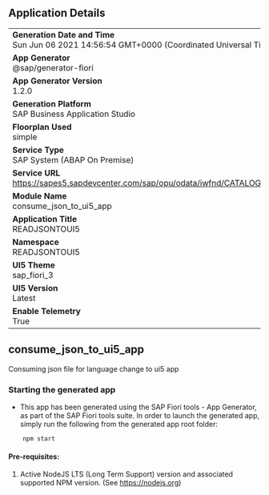 ## Application Details
|               |
| ------------- |
|**Generation Date and Time**<br>Sun Jun 06 2021 14:56:54 GMT+0000 (Coordinated Universal Time)|
|**App Generator**<br>@sap/generator-fiori|
|**App Generator Version**<br>1.2.0|
|**Generation Platform**<br>SAP Business Application Studio|
|**Floorplan Used**<br>simple|
|**Service Type**<br>SAP System (ABAP On Premise)|
|**Service URL**<br>https://sapes5.sapdevcenter.com/sap/opu/odata/iwfnd/CATALOGSERVICE
|**Module Name**<br>consume_json_to_ui5_app|
|**Application Title**<br>READJSONTOUI5|
|**Namespace**<br>READJSONTOUI5|
|**UI5 Theme**<br>sap_fiori_3|
|**UI5 Version**<br>Latest|
|**Enable Telemetry**<br>True|

## consume_json_to_ui5_app

Consuming json file for language change to ui5 app

### Starting the generated app

-   This app has been generated using the SAP Fiori tools - App Generator, as part of the SAP Fiori tools suite.  In order to launch the generated app, simply run the following from the generated app root folder:

```
    npm start
```

#### Pre-requisites:

1. Active NodeJS LTS (Long Term Support) version and associated supported NPM version.  (See https://nodejs.org)


